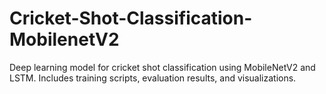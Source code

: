 # Cricket-Shot-Classification-MobilenetV2
Deep learning model for cricket shot classification using MobileNetV2 and LSTM. Includes training scripts, evaluation results, and visualizations.
